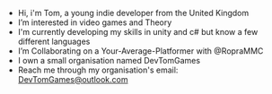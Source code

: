 - Hi, i'm Tom, a young indie developer from the United Kingdom
- I’m interested in video games and Theory
- I'm currently developing my skills in unity and c# but know a few different languages
- I’m Collaborating on a Your-Average-Platformer with @RopraMMC
- I own a small organisation named DevTomGames
- Reach me through my organisation's email: DevTomGames@outlook.com

<!---
Tom17771/Tom17771 is a ✨ special ✨ repository because its `README.md` (this file) appears on your GitHub profile.
You can click the Preview link to take a look at your changes.
--->
